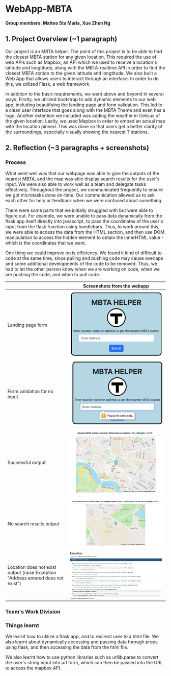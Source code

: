 # WebApp-MBTA
**Group members: Matteo Sta Maria, Xue Zhen Ng**

## 1. Project Overview (~1 paragraph)

<!-- Write a short abstract describing your project. Include all the extensions to the basic requirements.  -->
Our project is an MBTA helper. The point of this project is to be able to find the closest MBTA station for any given location. This required the use of web APIs such as Mapbox, an API which we used to receive a location's latitude and longtitude, along with the MBTA-realtime API in order to find the closest MBTA station to the given latitude and longtitude. We also built a Web App that allows users to interact through an interface. In order to do this, we utilized Flask, a web framework.

In addition to the basic requirements, we went above and beyond in several ways. Firstly, we utilized bootstrap to add dynamic elements to our web app, including beautifying the landing page and form validation. This led to a clean user interface that goes along with the MBTA Theme and even has a logo. Another extention we included was adding the weather in Celsius of the given location. Lastly, we used Mapbox in order to embed an actual map with the location pinned. This was done so that users get a better clarity of the surroundings, especially visually showing the nearest T stations.


## 2. Reflection (~3 paragraphs + screenshots)

### Process
<!-- Discuss the **process** point of view, including what went well and what could be improved. Provide reflections on topics such as project scoping, testing, and anything else that could have helped the team succeed. -->

What went well was that our webpage was able to give the outputs of the nearest MBTA, and the map was able display search results for the user's input. We were also able to work well as a team and delegate tasks effectively. Throughout the project, we communicated frequently to ensure we got microtasks done on-time. Our communication allowed us to ask each other for help or feedback when we were confused about something.

There were some parts that we initially struggled with but were able to figure out. For example, we were unable to pass data dynamically from the flask app itself directly into javascript, to pass the coordinates of the user's input from the flask function using handlebars. Thus, to work around this, we were able to access the data from the HTML section, and then use DOM manipulation to access the hidden element to obtain the innerHTML value - which is the coordinates that we want.

One thing we could improve on is efficiency. We found it kind of difficult to code at the same time, since pulling and pushing code may cause overlaps and some additional developments of the code to be removed. Thus, we had to let the other person know when we are working on code, when we are pushing the code, and when to pull code.

||Screenshots from the webapp|
| ----------- | ----------- |
| Landing page form | <img src="images/landing_page.png"> |
| Form validation for no input | <img src="images/form_validation.png"> |
| Successful output | <img src="images/results.png"> |
| No search results output | <img src="images/no_results.png"> |
| Location does not exist output (raise Exception "Address entered does not exist")| <img src="images/non-existent.png"> |


### Team's Work Division
<!-- Discuss your **team's work division**, including how the work was planned to be divided and how it actually happened. Address any issues that arose while working together and how they were addressed. Finally, discuss what you would do differently next time. -->

### Things learnt
<!-- Discuss from a learning perspective, what you learned through this project and how you'll use what you learned going forward. Reflect on how ChatGPT helped you and what you wish you knew beforehand that could have helped you succeed. Consider including screenshots to demonstrate your project's progress and development. -->

We learnt how to utilize a flask app, and to redirect user to a html file. We also learnt about dynamically accessing and passing data through props using flask, and then accessing the data from the html file. 

We also learnt how to use python libraries such as urllib.parse to convert the user's string input into url form, which can then be passed into the URL to access the mapbox API. 
